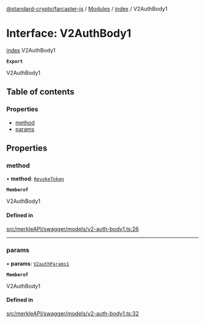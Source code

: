 [@standard-crypto/farcaster-js](../README.md) / [Modules](../modules.md) / [index](../modules/index.md) / V2AuthBody1

# Interface: V2AuthBody1

[index](../modules/index.md).V2AuthBody1

**`Export`**

V2AuthBody1

## Table of contents

### Properties

- [method](index.V2AuthBody1.md#method)
- [params](index.V2AuthBody1.md#params)

## Properties

### method

• **method**: [`RevokeToken`](../enums/index.V2AuthBody1MethodEnum.md#revoketoken)

**`Memberof`**

V2AuthBody1

#### Defined in

[src/merkleAPI/swagger/models/v2-auth-body1.ts:26](https://github.com/standard-crypto/farcaster-js/blob/main/src/merkleAPI/swagger/models/v2-auth-body1.ts#L26)

___

### params

• **params**: [`V2authParams1`](index.V2authParams1.md)

**`Memberof`**

V2AuthBody1

#### Defined in

[src/merkleAPI/swagger/models/v2-auth-body1.ts:32](https://github.com/standard-crypto/farcaster-js/blob/main/src/merkleAPI/swagger/models/v2-auth-body1.ts#L32)
